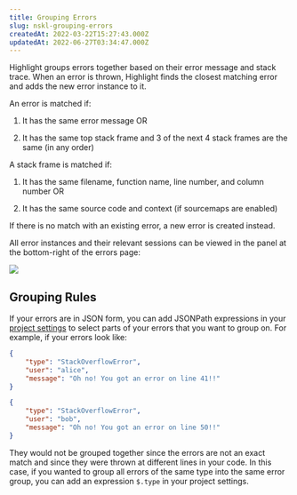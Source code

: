```yaml
---
title: Grouping Errors
slug: nskl-grouping-errors
createdAt: 2022-03-22T15:27:43.000Z
updatedAt: 2022-06-27T03:34:47.000Z
---
```


Highlight groups errors together based on their error message and stack trace. When an error is thrown, Highlight finds the closest matching error and adds the new error instance to it.&#x20;

An error is matched if:

1.  It has the same error message OR

2.  It has the same top stack frame and 3 of the next 4 stack frames are the same (in any order)

A stack frame is matched if:

1.  It has the same filename, function name, line number, and column number OR

2.  It has the same source code and context (if sourcemaps are enabled)

If there is no match with an existing error, a new error is created instead.

All error instances and their relevant sessions can be viewed in the panel at the bottom-right of the errors page:

![](https://archbee-image-uploads.s3.amazonaws.com/XPwQFz8tul7ogqGkmtA0y/dtskjMnjjfkc83L_CVIsX_screen-shot-2022-03-22-at-113751-am.png)

## Grouping Rules

If your errors are in JSON form, you can add JSONPath expressions in your [project settings](https://app.highlight.run/settings) to select parts of your errors that you want to group on. For example, if your errors look like:

```json
{
    "type": "StackOverflowError",
    "user": "alice",
    "message": "Oh no! You got an error on line 41!!"
}

{
    "type": "StackOverflowError",
    "user": "bob",
    "message": "Oh no! You got an error on line 50!!"
}
```

They would not be grouped together since the errors are not an exact match and since they were thrown at different lines in your code. In this case, if you wanted to group all errors of the same type into the same error group, you can add an expression `$.type` in your project settings.





